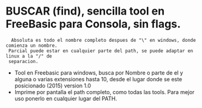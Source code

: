 # BUSCAR (find), sencilla tool en FreeBasic para Consola, sin flags.
```
  Absoluta es todo el nombre completo despues de "\" en windows, donde comienza un nombre.
 Parcial puede estar en cualquier parte del path, se puede adaptar en linux a la "/" de
 separacion. 
```
- Tool en Freebasic para windows, busca por Nombre o parte de el y alguna o varias 
  extensiones hasta 10, desde el lugar donde se este posicionado (2015) version 1.0 
- Imprime por pantalla el path completo, como todas las tools. Para mejor uso ponerlo 
  en cualquier lugar del PATH.


